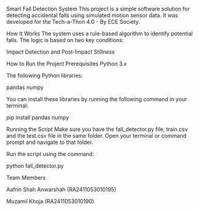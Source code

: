 Smart Fall Detection System
This project is a simple software solution for detecting accidental falls using simulated motion sensor data. It was developed for the Tech-a-Thon 4.0 - By ECE Society.

How It Works
The system uses a rule-based algorithm to identify potential falls. The logic is based on two key conditions:

Impact Detection and Post-Impact Stillness

How to Run the Project
Prerequisites
Python 3.x

The following Python libraries:

pandas
numpy

You can install these libraries by running the following command in your terminal:

pip install pandas numpy

Running the Script
Make sure you have the fall_detector.py file, train.csv and the test.csv file in the same folder.
Open your terminal or command prompt and navigate to that folder.

Run the script using the command:

python fall_detector.py

Team Members

Aafrin Shah Anwarshah (RA2411053010195)

Muzamil Khoja (RA2411053010190)
